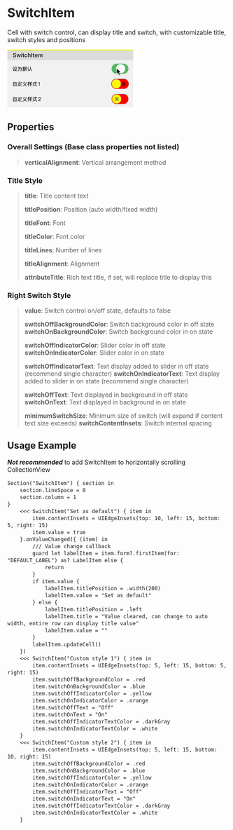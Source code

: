 # SwitchItem

Cell with switch control, can display title and switch, with customizable title, switch styles and positions

![](./SwitchItem.gif)

## Properties 

### Overall Settings (Base class properties not listed)

> **verticalAlignment**: Vertical arrangement method

### Title Style

> **title**: Title content text
>
> **titlePosition**: Position (auto width/fixed width)
>
> **titleFont**: Font
>
> **titleColor**: Font color
>
> **titleLines**: Number of lines
>
> **titleAlignment**: Alignment
>
> **attributeTitle**: Rich text title, if set, will replace title to display this

### Right Switch Style

>**value**: Switch control on/off state, defaults to false
>
>**switchOffBackgroundColor**: Switch background color in off state
>**switchOnBackgroundColor**: Switch background color in on state
>
>**switchOffIndicatorColor**: Slider color in off state
>**switchOnIndicatorColor**: Slider color in on state
>
>**switchOffIndicatorText**: Text display added to slider in off state (recommend single character)
>**switchOnIndicatorText**: Text display added to slider in on state (recommend single character)
>
>**switchOffText**: Text displayed in background in off state
>**switchOnText**: Text displayed in background in on state
>
>**minimumSwitchSize**: Minimum size of switch (will expand if content text size exceeds)
>**switchContentInsets**: Switch internal spacing


## Usage Example

***Not recommended*** to add SwitchItem to horizontally scrolling CollectionView

```
Section("SwitchItem") { section in
    section.lineSpace = 0
    section.column = 1
}
    <<< SwitchItem("Set as default") { item in
        item.contentInsets = UIEdgeInsets(top: 10, left: 15, bottom: 5, right: 15)
        item.value = true
    }.onValueChanged({ (item) in
        /// Value change callback
        guard let labelItem = item.form?.firstItem(for: "DEFAULT_LABEL") as? LabelItem else {
            return
        }
        if item.value {
            labelItem.titlePosition = .width(200)
            labelItem.value = "Set as default"
        } else {
            labelItem.titlePosition = .left
            labelItem.title = "Value cleared, can change to auto width, entire row can display title value"
            labelItem.value = ""
        }
        labelItem.updateCell()
    })
    <<< SwitchItem("Custom style 1") { item in
        item.contentInsets = UIEdgeInsets(top: 5, left: 15, bottom: 5, right: 15)
        item.switchOffBackgroundColor = .red
        item.switchOnBackgroundColor = .blue
        item.switchOffIndicatorColor = .yellow
        item.switchOnIndicatorColor = .orange
        item.switchOffText = "Off"
        item.switchOnText = "On"
        item.switchOffIndicatorTextColor = .darkGray
        item.switchOnIndicatorTextColor = .white
    }
    <<< SwitchItem("Custom style 2") { item in
        item.contentInsets = UIEdgeInsets(top: 5, left: 15, bottom: 10, right: 15)
        item.switchOffBackgroundColor = .red
        item.switchOnBackgroundColor = .blue
        item.switchOffIndicatorColor = .yellow
        item.switchOnIndicatorColor = .orange
        item.switchOffIndicatorText = "Off"
        item.switchOnIndicatorText = "On"
        item.switchOffIndicatorTextColor = .darkGray
        item.switchOnIndicatorTextColor = .white
    }
```


